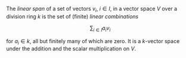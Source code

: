 The *linear span* of a set of vectors $v_i$, $i \in I$, in a vector space $V$ over a division ring $k$ is the set of (finite) *linear combinations*

$$
\sum_{i \in I} a_i v_i
$$

for $a_i \in k$, all but finitely many of which are zero. It is a $k$-vector space under the addition and the scalar multiplication on $V$.
